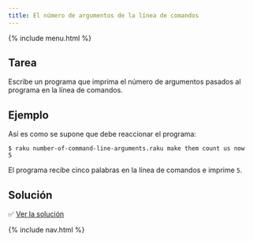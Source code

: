 ```yaml
---
title: El número de argumentos de la línea de comandos
---
```


{% include menu.html %}

## Tarea

Escribe un programa que imprima el número de argumentos pasados al programa en la línea de comandos.

## Ejemplo

Así es como se supone que debe reaccionar el programa:

```console
$ raku number-of-command-line-arguments.raku make them count us now
5
```

El programa recibe cinco palabras en la línea de comandos e imprime `5`.

## Solución

✅ [Ver la solución](solution)

{% include nav.html %}